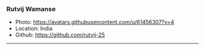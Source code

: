 ### Rutvij Wamanse
- Photo: https://avatars.githubusercontent.com/u/61456307?v=4
- Location: India
- Github: https://github.com/rutvij-25
***
